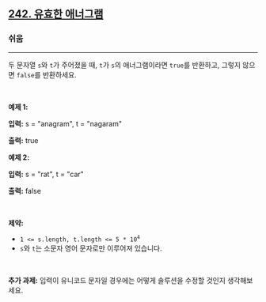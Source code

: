 <h2><a href="https://leetcode.com/problems/valid-anagram">242. 유효한 애너그램</a></h2><h3>쉬움</h3><hr><p>두 문자열 <code>s</code>와 <code>t</code>가 주어졌을 때, <code>t</code>가 <code>s</code>의 <span data-keyword="anagram">애너그램</span>이라면 <code>true</code>를 반환하고, 그렇지 않으면 <code>false</code>를 반환하세요.</p>

<p>&nbsp;</p>
<p><strong class="example">예제 1:</strong></p>

<div class="example-block">
<p><strong>입력:</strong> <span class="example-io">s = &quot;anagram&quot;, t = &quot;nagaram&quot;</span></p>

<p><strong>출력:</strong> <span class="example-io">true</span></p>
</div>

<p><strong class="example">예제 2:</strong></p>

<div class="example-block">
<p><strong>입력:</strong> <span class="example-io">s = &quot;rat&quot;, t = &quot;car&quot;</span></p>

<p><strong>출력:</strong> <span class="example-io">false</span></p>
</div>

<p>&nbsp;</p>
<p><strong>제약:</strong></p>

<ul>
	<li><code>1 &lt;= s.length, t.length &lt;= 5 * 10<sup>4</sup></code></li>
	<li><code>s</code>와 <code>t</code>는 소문자 영어 문자로만 이루어져 있습니다.</li>
</ul>

<p>&nbsp;</p>
<p><strong>추가 과제:</strong> 입력이 유니코드 문자일 경우에는 어떻게 솔루션을 수정할 것인지 생각해보세요.</p>
